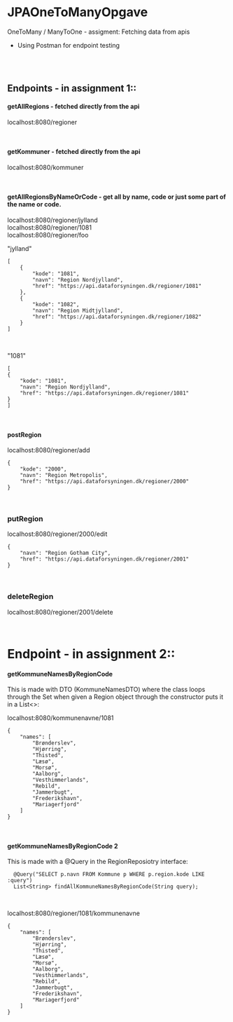 # JPAOneToManyOpgave
OneToMany / ManyToOne - assigment: Fetching data from apis

- Using Postman for endpoint testing
 <br>
 <br>
 
## Endpoints - in assignment 1::
#### getAllRegions - fetched directly from the api
localhost:8080/regioner

 <br>
 
#### getKommuner - fetched directly from the api
localhost:8080/kommuner

 <br>
 
#### getAllRegionsByNameOrCode - get all by name, code or just some part of the name or code.
localhost:8080/regioner/jylland <br>
localhost:8080/regioner/1081  <br>
localhost:8080/regioner/foo  <br>

"jylland"

    [
        {
            "kode": "1081",
            "navn": "Region Nordjylland",
            "href": "https://api.dataforsyningen.dk/regioner/1081"
        },
        {
            "kode": "1082",
            "navn": "Region Midtjylland",
            "href": "https://api.dataforsyningen.dk/regioner/1082"
        }
    ]


<br>

"1081"

    [
    {
        "kode": "1081",
        "navn": "Region Nordjylland",
        "href": "https://api.dataforsyningen.dk/regioner/1081"
    }
    ]

 <br>
 
#### postRegion
localhost:8080/regioner/add

    {
        "kode": "2000",
        "navn": "Region Metropolis",
        "href": "https://api.dataforsyningen.dk/regioner/2000"
    }

 <br>
 
### putRegion
localhost:8080/regioner/2000/edit

    {
        "navn": "Region Gotham City",
        "href": "https://api.dataforsyningen.dk/regioner/2001"
    }

 <br>

### deleteRegion
localhost:8080/regioner/2001/delete

<br>

# Endpoint - in assignment 2::
#### getKommuneNamesByRegionCode
This is made with DTO (KommuneNamesDTO) where the class loops through the Set when given a Region object through the constructor puts it in a List<>: 
<br>

localhost:8080/kommunenavne/1081

    {
        "names": [
            "Brønderslev",
            "Hjørring",
            "Thisted",
            "Læsø",
            "Morsø",
            "Aalborg",
            "Vesthimmerlands",
            "Rebild",
            "Jammerbugt",
            "Frederikshavn",
            "Mariagerfjord"
        ]
    }
 
<br>

#### getKommuneNamesByRegionCode 2
This is made with a @Query in the RegionReposiotry interface: 

      @Query("SELECT p.navn FROM Kommune p WHERE p.region.kode LIKE :query")
      List<String> findAllKommuneNamesByRegionCode(String query);

<br>

localhost:8080/regioner/1081/kommunenavne

    {
        "names": [
            "Brønderslev",
            "Hjørring",
            "Thisted",
            "Læsø",
            "Morsø",
            "Aalborg",
            "Vesthimmerlands",
            "Rebild",
            "Jammerbugt",
            "Frederikshavn",
            "Mariagerfjord"
        ]
    }

